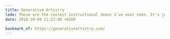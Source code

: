 ```yaml
---
title: Generative Artistry
lede: These are the coolest instructional demos I've ever seen. It's just such a pleasure to watch how Tim Holman steps through each artistic challenge in a beautiful way.
date: 2018-10-09 11:27:00 +0100

bookmark_of: https://generativeartistry.com/
---
```


